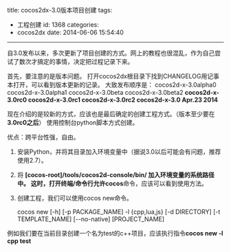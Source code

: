 title: cocos2dx-3.0版本项目创建
tags:
  - 工程创建
id: 1368
categories:
  - cocos2dx
date: 2014-06-06 15:54:40
---

自3.0发布以来，多次更新了项目创建的方式。网上的教程也很混乱，作为自己尝试了数次才搞定的事情，决定把过程记录下来。

<!-- more -->

首先，要注意的是版本问题。
打开cocos2dx根目录下找到CHANGELOG用记事本打开，可以看到版本更新的记录。
大致发布顺序是：
cocos2d-x-3.0alpha0
cocos2d-x-3.0alpha1
cocos2d-x-3.0beta
cocos2d-x-3.0beta2
**cocos2d-x-3.0rc0
cocos2d-x-3.0rc1
cocos2d-x-3.0rc2
cocos2d-x-3.0 Apr.23 2014**

现在介绍的是较新的方式，应该也是最后确定的创建工程方式。（版本至少要在**3.0rc0之后**）
使用控制台python脚本方式创建。

优点：跨平台性强，自由。

1. 安装Python，并将其目录加入环境变量中（据说3.0以后可能会有问题，推荐使用2.7）。

2. 将 **[cocos-root]/tools/cocos2d-console/bin/ **加入环境变量的系统路径中。
      这时，打开终端/命令行允许**cocos**命令，应该可以看到使用方法。

3. 创建工程，我们可以使用cocos new命令。


    cocos new [-h] [-p PACKAGE_NAME] -l {cpp,lua,js} [-d DIRECTORY]
              [-t TEMPLATE_NAME] [--no-native]
              [PROJECT_NAME]

例如我们要在当前目录创建一个名为test的c++项目，应该执行指令**cocos new -l cpp test**
